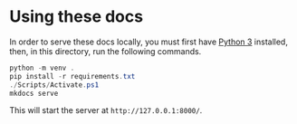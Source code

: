# Using these docs

In order to serve these docs locally, you must first have [Python 3](https://www.python.org/) installed, then, in this directory, run the following commands.

```ps1
python -m venv .
pip install -r requirements.txt
./Scripts/Activate.ps1
mkdocs serve
```
This will start the server at `http://127.0.0.1:8000/`.
